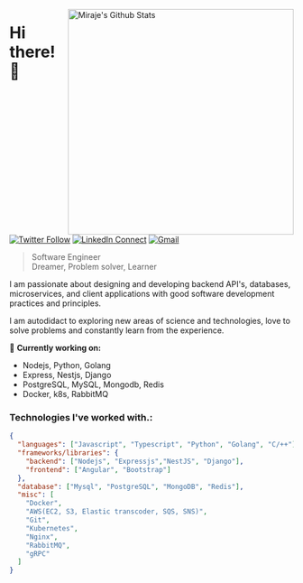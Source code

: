 [<img align="right" width="400" src="https://github-readme-stats.vercel.app/api?username=mirajehossain&&show_icons=true&theme=tokyonight&count_private=true" alt="Miraje's Github Stats"/>](https://github.com/mirajehossain)

# Hi there! 👋

[![Twitter Follow](https://img.shields.io/twitter/follow/mirajehossain?label=follow&style=social)](https://twitter.com/mirajehossain)
[![LinkedIn Connect](https://img.shields.io/badge/%20-Connect-black?color=222244&labelColor=000000&logo=linkedin&logoColor=f5f7fe)](https://www.linkedin.com/in/mirajehossain/)
[![Gmail](https://img.shields.io/badge/%20-Send%20Mail-black?color=222244&labelColor=000000&logo=gmail&logoColor=f5f7fe)](mailto:miraajehossain@gmail.com?subject=From%20GitHub&&body=Hi,%20there.%20Found%20you%20on%20GitHub!%20Let's%20talk%20about...)

> Software Engineer <br />
> Dreamer, Problem solver, Learner

I am passionate about designing and developing backend API's, databases, microservices, and client applications with good software development practices and principles.

I am autodidact to exploring new areas of science and technologies, love to solve problems and constantly learn from the experience.

🔭 <b>Currently working on:</b>

- Nodejs, Python, Golang
- Express, Nestjs, Django
- PostgreSQL, MySQL, Mongodb, Redis
- Docker, k8s, RabbitMQ

### Technologies I've worked with.:

```json
{
  "languages": ["Javascript", "Typescript", "Python", "Golang", "C/++"],
  "frameworks/libraries": {
    "backend": ["Nodejs", "Expressjs","NestJS", "Django"],
    "frontend": ["Angular", "Bootstrap"]
  },
  "database": ["Mysql", "PostgreSQL", "MongoDB", "Redis"],
  "misc": [
    "Docker",
    "AWS(EC2, S3, Elastic transcoder, SQS, SNS)",
    "Git",
    "Kubernetes",
    "Nginx",
    "RabbitMQ",
    "gRPC"
  ]
}
```
